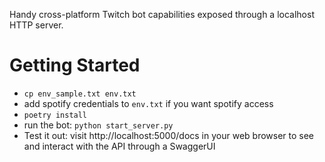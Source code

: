 Handy cross-platform Twitch bot capabilities exposed through a localhost HTTP server.

# Getting Started

* `cp env_sample.txt env.txt`
* add spotify credentials to `env.txt` if you want spotify access
* `poetry install`
* run the bot: `python start_server.py`
* Test it out: visit http://localhost:5000/docs in your web browser to see and interact with the API through a SwaggerUI
